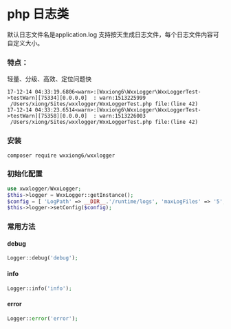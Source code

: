 php 日志类 
====
默认日志文件名是application.log
支持按天生成日志文件，每个日志文件内容可自定义大小。

### 特点：
轻量、分级、高效、定位问题快

```
17-12-14 04:33:19.6806<warn>:[Wxxiong6\WxxLogger\WxxLoggerTest->testWarn][75334][0.0.0.0]  : warn:1513225999  
 /Users/xiong/Sites/wxxlogger/WxxLoggerTest.php file:(line 42)
17-12-14 04:33:23.6514<warn>:[Wxxiong6\WxxLogger\WxxLoggerTest->testWarn][75358][0.0.0.0]  : warn:1513226003  
 /Users/xiong/Sites/wxxlogger/WxxLoggerTest.php file:(line 42)
```

### 安装

```
composer require wxxiong6/wxxlogger
```
### 初始化配置
```PHP
use xwxlogger/WxxLogger;
$this->logger = WxxLogger::getInstance();
$config = [ 'LogPath' => __DIR__.'/runtime/logs', 'maxLogFiles' => '5', 'maxFileSize' => '10240', 'logFile' => 'app.log',];
$this->logger->setConfig($config);
```

### 常用方法

####  debug
```PHP
Logger::debug('debug');
```
####  info
```PHP
Logger::info('info');
```
####  error
```PHP
Logger::error('error');
```
